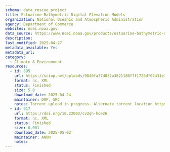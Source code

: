 ```yaml
---
schema: data_rescue_project 
title: Estuarine Bathymetric Digital Elevation Models
organization: National Oceanic and Atmospheric Administration
agency: Department of Commerce
websites: ncei.noaa.gov
data_source: https://www.ncei.noaa.gov/products/estuarine-bathymetric-digital-elevation-models
description: 
last_modified: 2025-04-27
metadata_available: Yes
metadata_url: 
category:
  - Climate & Environment 
resources:
  - id: 895
    url: https://sciop.net/uploads/9840fa77d032a3821180f7f1726df02431e37e53
    format: nc, XML
    status: Finished
    size: 5.0
    download_date: 2025-04-24
    maintainer: DRP, SRC
    notes: Torrent upload in progress. Alternate torrent location https://academictorrents.com/details/9840fa77d032a3821180f7f1726df02431e37e53
  - id: 917
    url: https://doi.org/10.22002/cv2qh-hqe26
    format: nc, XML
    status: Finished
    size: 0.001
    download_date: 2025-05-02
    maintainer: ANON
    notes: 
---
```

